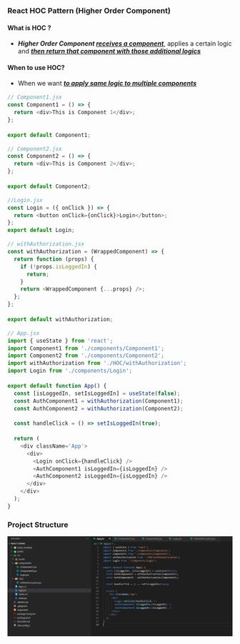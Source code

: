 ### React HOC Pattern (Higher Order Component)

#### What is HOC ?

- **_Higher Order Component <u>receives a component</u>_**, applies a certain logic and **_<u>then return that component with those additional logics</u>_**

#### When to use HOC?

- When we want **_<u>to apply same logic to multiple components</u>_**

```js
// Component1.jsx
const Component1 = () => {
  return <div>This is Component 1</div>;
};

export default Component1;
```

```js
// Component2.jsx
const Component2 = () => {
  return <div>This is Component 2</div>;
};

export default Component2;
```

```js
//Login.jsx
const Login = ({ onClick }) => {
  return <button onClick={onClick}>Login</button>;
};
export default Login;
```

```js
// withAuthorization.jsx
const withAuthorization = (WrappedComponent) => {
  return function (props) {
    if (!props.isLoggedIn) {
      return;
    }
    return <WrappedComponent {...props} />;
  };
};

export default withAuthorization;
```

```js
// App.jsx
import { useState } from 'react';
import Component1 from './components/Component1';
import Component2 from './components/Component2';
import withAuthorization from './HOC/withAuthorization';
import Login from './components/Login';

export default function App() {
  const [isLoggedIn, setIsLoggedIn] = useState(false);
  const AuthComponent1 = withAuthorization(Component1);
  const AuthComponent2 = withAuthorization(Component2);

  const handleClick = () => setIsLoggedIn(true);

  return (
    <div className='App'>
      <div>
        <Login onClick={handleClick} />
        <AuthComponent1 isLoggedIn={isLoggedIn} />
        <AuthComponent2 isLoggedIn={isLoggedIn} />
      </div>
    </div>
  );
}
```

### Project Structure

<img src="./images_used/HOC.png">
